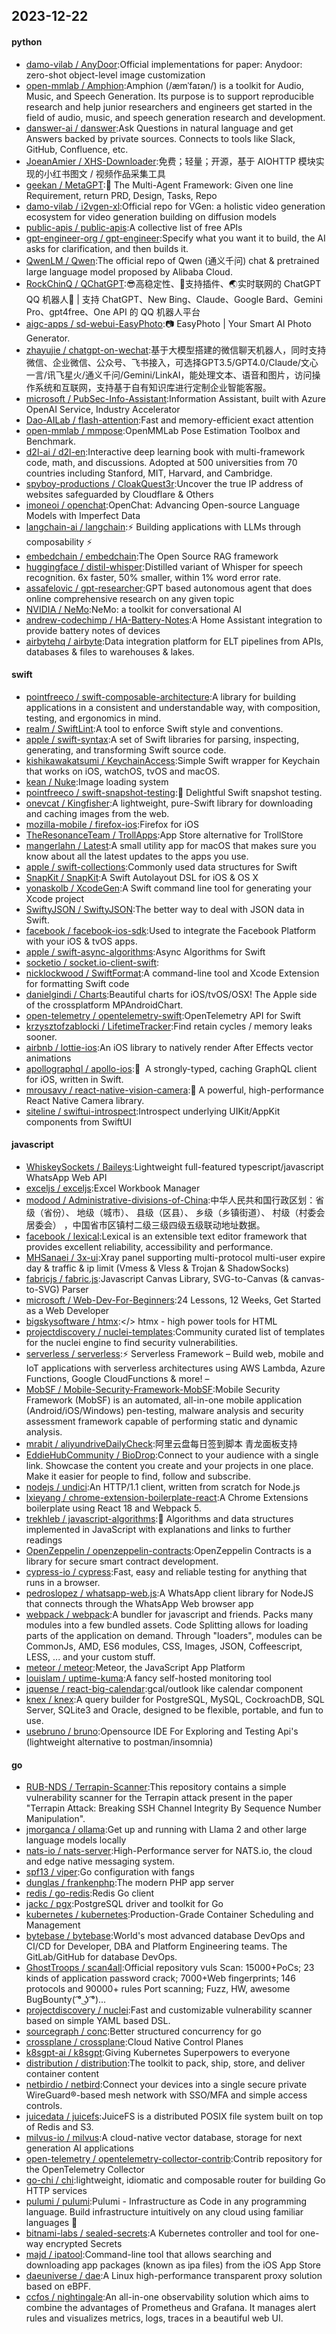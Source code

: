 ## 2023-12-22

#### python
* [damo-vilab / AnyDoor](https://github.com/damo-vilab/AnyDoor):Official implementations for paper: Anydoor: zero-shot object-level image customization
* [open-mmlab / Amphion](https://github.com/open-mmlab/Amphion):Amphion (/æmˈfaɪən/) is a toolkit for Audio, Music, and Speech Generation. Its purpose is to support reproducible research and help junior researchers and engineers get started in the field of audio, music, and speech generation research and development.
* [danswer-ai / danswer](https://github.com/danswer-ai/danswer):Ask Questions in natural language and get Answers backed by private sources. Connects to tools like Slack, GitHub, Confluence, etc.
* [JoeanAmier / XHS-Downloader](https://github.com/JoeanAmier/XHS-Downloader):免费；轻量；开源，基于 AIOHTTP 模块实现的小红书图文 / 视频作品采集工具
* [geekan / MetaGPT](https://github.com/geekan/MetaGPT):🌟 The Multi-Agent Framework: Given one line Requirement, return PRD, Design, Tasks, Repo
* [damo-vilab / i2vgen-xl](https://github.com/damo-vilab/i2vgen-xl):Official repo for VGen: a holistic video generation ecosystem for video generation building on diffusion models
* [public-apis / public-apis](https://github.com/public-apis/public-apis):A collective list of free APIs
* [gpt-engineer-org / gpt-engineer](https://github.com/gpt-engineer-org/gpt-engineer):Specify what you want it to build, the AI asks for clarification, and then builds it.
* [QwenLM / Qwen](https://github.com/QwenLM/Qwen):The official repo of Qwen (通义千问) chat & pretrained large language model proposed by Alibaba Cloud.
* [RockChinQ / QChatGPT](https://github.com/RockChinQ/QChatGPT):😎高稳定性、🧩支持插件、🌏实时联网的 ChatGPT QQ 机器人🤖 | 支持 ChatGPT、New Bing、Claude、Google Bard、Gemini Pro、gpt4free、One API 的 QQ 机器人平台
* [aigc-apps / sd-webui-EasyPhoto](https://github.com/aigc-apps/sd-webui-EasyPhoto):📷 EasyPhoto | Your Smart AI Photo Generator.
* [zhayujie / chatgpt-on-wechat](https://github.com/zhayujie/chatgpt-on-wechat):基于大模型搭建的微信聊天机器人，同时支持微信、企业微信、公众号、飞书接入，可选择GPT3.5/GPT4.0/Claude/文心一言/讯飞星火/通义千问/Gemini/LinkAI，能处理文本、语音和图片，访问操作系统和互联网，支持基于自有知识库进行定制企业智能客服。
* [microsoft / PubSec-Info-Assistant](https://github.com/microsoft/PubSec-Info-Assistant):Information Assistant, built with Azure OpenAI Service, Industry Accelerator
* [Dao-AILab / flash-attention](https://github.com/Dao-AILab/flash-attention):Fast and memory-efficient exact attention
* [open-mmlab / mmpose](https://github.com/open-mmlab/mmpose):OpenMMLab Pose Estimation Toolbox and Benchmark.
* [d2l-ai / d2l-en](https://github.com/d2l-ai/d2l-en):Interactive deep learning book with multi-framework code, math, and discussions. Adopted at 500 universities from 70 countries including Stanford, MIT, Harvard, and Cambridge.
* [spyboy-productions / CloakQuest3r](https://github.com/spyboy-productions/CloakQuest3r):Uncover the true IP address of websites safeguarded by Cloudflare & Others
* [imoneoi / openchat](https://github.com/imoneoi/openchat):OpenChat: Advancing Open-source Language Models with Imperfect Data
* [langchain-ai / langchain](https://github.com/langchain-ai/langchain):⚡ Building applications with LLMs through composability ⚡
* [embedchain / embedchain](https://github.com/embedchain/embedchain):The Open Source RAG framework
* [huggingface / distil-whisper](https://github.com/huggingface/distil-whisper):Distilled variant of Whisper for speech recognition. 6x faster, 50% smaller, within 1% word error rate.
* [assafelovic / gpt-researcher](https://github.com/assafelovic/gpt-researcher):GPT based autonomous agent that does online comprehensive research on any given topic
* [NVIDIA / NeMo](https://github.com/NVIDIA/NeMo):NeMo: a toolkit for conversational AI
* [andrew-codechimp / HA-Battery-Notes](https://github.com/andrew-codechimp/HA-Battery-Notes):A Home Assistant integration to provide battery notes of devices
* [airbytehq / airbyte](https://github.com/airbytehq/airbyte):Data integration platform for ELT pipelines from APIs, databases & files to warehouses & lakes.

#### swift
* [pointfreeco / swift-composable-architecture](https://github.com/pointfreeco/swift-composable-architecture):A library for building applications in a consistent and understandable way, with composition, testing, and ergonomics in mind.
* [realm / SwiftLint](https://github.com/realm/SwiftLint):A tool to enforce Swift style and conventions.
* [apple / swift-syntax](https://github.com/apple/swift-syntax):A set of Swift libraries for parsing, inspecting, generating, and transforming Swift source code.
* [kishikawakatsumi / KeychainAccess](https://github.com/kishikawakatsumi/KeychainAccess):Simple Swift wrapper for Keychain that works on iOS, watchOS, tvOS and macOS.
* [kean / Nuke](https://github.com/kean/Nuke):Image loading system
* [pointfreeco / swift-snapshot-testing](https://github.com/pointfreeco/swift-snapshot-testing):📸 Delightful Swift snapshot testing.
* [onevcat / Kingfisher](https://github.com/onevcat/Kingfisher):A lightweight, pure-Swift library for downloading and caching images from the web.
* [mozilla-mobile / firefox-ios](https://github.com/mozilla-mobile/firefox-ios):Firefox for iOS
* [TheResonanceTeam / TrollApps](https://github.com/TheResonanceTeam/TrollApps):App Store alternative for TrollStore
* [mangerlahn / Latest](https://github.com/mangerlahn/Latest):A small utility app for macOS that makes sure you know about all the latest updates to the apps you use.
* [apple / swift-collections](https://github.com/apple/swift-collections):Commonly used data structures for Swift
* [SnapKit / SnapKit](https://github.com/SnapKit/SnapKit):A Swift Autolayout DSL for iOS & OS X
* [yonaskolb / XcodeGen](https://github.com/yonaskolb/XcodeGen):A Swift command line tool for generating your Xcode project
* [SwiftyJSON / SwiftyJSON](https://github.com/SwiftyJSON/SwiftyJSON):The better way to deal with JSON data in Swift.
* [facebook / facebook-ios-sdk](https://github.com/facebook/facebook-ios-sdk):Used to integrate the Facebook Platform with your iOS & tvOS apps.
* [apple / swift-async-algorithms](https://github.com/apple/swift-async-algorithms):Async Algorithms for Swift
* [socketio / socket.io-client-swift](https://github.com/socketio/socket.io-client-swift):
* [nicklockwood / SwiftFormat](https://github.com/nicklockwood/SwiftFormat):A command-line tool and Xcode Extension for formatting Swift code
* [danielgindi / Charts](https://github.com/danielgindi/Charts):Beautiful charts for iOS/tvOS/OSX! The Apple side of the crossplatform MPAndroidChart.
* [open-telemetry / opentelemetry-swift](https://github.com/open-telemetry/opentelemetry-swift):OpenTelemetry API for Swift
* [krzysztofzablocki / LifetimeTracker](https://github.com/krzysztofzablocki/LifetimeTracker):Find retain cycles / memory leaks sooner.
* [airbnb / lottie-ios](https://github.com/airbnb/lottie-ios):An iOS library to natively render After Effects vector animations
* [apollographql / apollo-ios](https://github.com/apollographql/apollo-ios):📱  A strongly-typed, caching GraphQL client for iOS, written in Swift.
* [mrousavy / react-native-vision-camera](https://github.com/mrousavy/react-native-vision-camera):📸 A powerful, high-performance React Native Camera library.
* [siteline / swiftui-introspect](https://github.com/siteline/swiftui-introspect):Introspect underlying UIKit/AppKit components from SwiftUI

#### javascript
* [WhiskeySockets / Baileys](https://github.com/WhiskeySockets/Baileys):Lightweight full-featured typescript/javascript WhatsApp Web API
* [exceljs / exceljs](https://github.com/exceljs/exceljs):Excel Workbook Manager
* [modood / Administrative-divisions-of-China](https://github.com/modood/Administrative-divisions-of-China):中华人民共和国行政区划：省级（省份）、 地级（城市）、 县级（区县）、 乡级（乡镇街道）、 村级（村委会居委会） ，中国省市区镇村二级三级四级五级联动地址数据。
* [facebook / lexical](https://github.com/facebook/lexical):Lexical is an extensible text editor framework that provides excellent reliability, accessibility and performance.
* [MHSanaei / 3x-ui](https://github.com/MHSanaei/3x-ui):Xray panel supporting multi-protocol multi-user expire day & traffic & ip limit (Vmess & Vless & Trojan & ShadowSocks)
* [fabricjs / fabric.js](https://github.com/fabricjs/fabric.js):Javascript Canvas Library, SVG-to-Canvas (& canvas-to-SVG) Parser
* [microsoft / Web-Dev-For-Beginners](https://github.com/microsoft/Web-Dev-For-Beginners):24 Lessons, 12 Weeks, Get Started as a Web Developer
* [bigskysoftware / htmx](https://github.com/bigskysoftware/htmx):</> htmx - high power tools for HTML
* [projectdiscovery / nuclei-templates](https://github.com/projectdiscovery/nuclei-templates):Community curated list of templates for the nuclei engine to find security vulnerabilities.
* [serverless / serverless](https://github.com/serverless/serverless):⚡ Serverless Framework – Build web, mobile and IoT applications with serverless architectures using AWS Lambda, Azure Functions, Google CloudFunctions & more! –
* [MobSF / Mobile-Security-Framework-MobSF](https://github.com/MobSF/Mobile-Security-Framework-MobSF):Mobile Security Framework (MobSF) is an automated, all-in-one mobile application (Android/iOS/Windows) pen-testing, malware analysis and security assessment framework capable of performing static and dynamic analysis.
* [mrabit / aliyundriveDailyCheck](https://github.com/mrabit/aliyundriveDailyCheck):阿里云盘每日签到脚本 青龙面板支持
* [EddieHubCommunity / BioDrop](https://github.com/EddieHubCommunity/BioDrop):Connect to your audience with a single link. Showcase the content you create and your projects in one place. Make it easier for people to find, follow and subscribe.
* [nodejs / undici](https://github.com/nodejs/undici):An HTTP/1.1 client, written from scratch for Node.js
* [lxieyang / chrome-extension-boilerplate-react](https://github.com/lxieyang/chrome-extension-boilerplate-react):A Chrome Extensions boilerplate using React 18 and Webpack 5.
* [trekhleb / javascript-algorithms](https://github.com/trekhleb/javascript-algorithms):📝 Algorithms and data structures implemented in JavaScript with explanations and links to further readings
* [OpenZeppelin / openzeppelin-contracts](https://github.com/OpenZeppelin/openzeppelin-contracts):OpenZeppelin Contracts is a library for secure smart contract development.
* [cypress-io / cypress](https://github.com/cypress-io/cypress):Fast, easy and reliable testing for anything that runs in a browser.
* [pedroslopez / whatsapp-web.js](https://github.com/pedroslopez/whatsapp-web.js):A WhatsApp client library for NodeJS that connects through the WhatsApp Web browser app
* [webpack / webpack](https://github.com/webpack/webpack):A bundler for javascript and friends. Packs many modules into a few bundled assets. Code Splitting allows for loading parts of the application on demand. Through "loaders", modules can be CommonJs, AMD, ES6 modules, CSS, Images, JSON, Coffeescript, LESS, ... and your custom stuff.
* [meteor / meteor](https://github.com/meteor/meteor):Meteor, the JavaScript App Platform
* [louislam / uptime-kuma](https://github.com/louislam/uptime-kuma):A fancy self-hosted monitoring tool
* [jquense / react-big-calendar](https://github.com/jquense/react-big-calendar):gcal/outlook like calendar component
* [knex / knex](https://github.com/knex/knex):A query builder for PostgreSQL, MySQL, CockroachDB, SQL Server, SQLite3 and Oracle, designed to be flexible, portable, and fun to use.
* [usebruno / bruno](https://github.com/usebruno/bruno):Opensource IDE For Exploring and Testing Api's (lightweight alternative to postman/insomnia)

#### go
* [RUB-NDS / Terrapin-Scanner](https://github.com/RUB-NDS/Terrapin-Scanner):This repository contains a simple vulnerability scanner for the Terrapin attack present in the paper "Terrapin Attack: Breaking SSH Channel Integrity By Sequence Number Manipulation".
* [jmorganca / ollama](https://github.com/jmorganca/ollama):Get up and running with Llama 2 and other large language models locally
* [nats-io / nats-server](https://github.com/nats-io/nats-server):High-Performance server for NATS.io, the cloud and edge native messaging system.
* [spf13 / viper](https://github.com/spf13/viper):Go configuration with fangs
* [dunglas / frankenphp](https://github.com/dunglas/frankenphp):The modern PHP app server
* [redis / go-redis](https://github.com/redis/go-redis):Redis Go client
* [jackc / pgx](https://github.com/jackc/pgx):PostgreSQL driver and toolkit for Go
* [kubernetes / kubernetes](https://github.com/kubernetes/kubernetes):Production-Grade Container Scheduling and Management
* [bytebase / bytebase](https://github.com/bytebase/bytebase):World's most advanced database DevOps and CI/CD for Developer, DBA and Platform Engineering teams. The GitLab/GitHub for database DevOps.
* [GhostTroops / scan4all](https://github.com/GhostTroops/scan4all):Official repository vuls Scan: 15000+PoCs; 23 kinds of application password crack; 7000+Web fingerprints; 146 protocols and 90000+ rules Port scanning; Fuzz, HW, awesome BugBounty( ͡° ͜ʖ ͡°)...
* [projectdiscovery / nuclei](https://github.com/projectdiscovery/nuclei):Fast and customizable vulnerability scanner based on simple YAML based DSL.
* [sourcegraph / conc](https://github.com/sourcegraph/conc):Better structured concurrency for go
* [crossplane / crossplane](https://github.com/crossplane/crossplane):Cloud Native Control Planes
* [k8sgpt-ai / k8sgpt](https://github.com/k8sgpt-ai/k8sgpt):Giving Kubernetes Superpowers to everyone
* [distribution / distribution](https://github.com/distribution/distribution):The toolkit to pack, ship, store, and deliver container content
* [netbirdio / netbird](https://github.com/netbirdio/netbird):Connect your devices into a single secure private WireGuard®-based mesh network with SSO/MFA and simple access controls.
* [juicedata / juicefs](https://github.com/juicedata/juicefs):JuiceFS is a distributed POSIX file system built on top of Redis and S3.
* [milvus-io / milvus](https://github.com/milvus-io/milvus):A cloud-native vector database, storage for next generation AI applications
* [open-telemetry / opentelemetry-collector-contrib](https://github.com/open-telemetry/opentelemetry-collector-contrib):Contrib repository for the OpenTelemetry Collector
* [go-chi / chi](https://github.com/go-chi/chi):lightweight, idiomatic and composable router for building Go HTTP services
* [pulumi / pulumi](https://github.com/pulumi/pulumi):Pulumi - Infrastructure as Code in any programming language. Build infrastructure intuitively on any cloud using familiar languages 🚀
* [bitnami-labs / sealed-secrets](https://github.com/bitnami-labs/sealed-secrets):A Kubernetes controller and tool for one-way encrypted Secrets
* [majd / ipatool](https://github.com/majd/ipatool):Command-line tool that allows searching and downloading app packages (known as ipa files) from the iOS App Store
* [daeuniverse / dae](https://github.com/daeuniverse/dae):A Linux high-performance transparent proxy solution based on eBPF.
* [ccfos / nightingale](https://github.com/ccfos/nightingale):An all-in-one observability solution which aims to combine the advantages of Prometheus and Grafana. It manages alert rules and visualizes metrics, logs, traces in a beautiful web UI.

